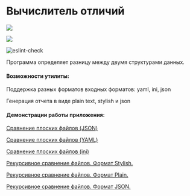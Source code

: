 # Вычислитель отличий

<a href="https://codeclimate.com/github/TIBET7/frontend-project-lvl2/maintainability"><img src="https://api.codeclimate.com/v1/badges/6b88f2e2c9f936e71826/maintainability" /></a>

<a href="https://codeclimate.com/github/TIBET7/frontend-project-lvl2/test_coverage"><img src="https://api.codeclimate.com/v1/badges/6b88f2e2c9f936e71826/test_coverage" /></a>

![eslint-check](https://github.com/TIBET7/frontend-project-lvl2/workflows/eslint-check/badge.svg)

Программа определяет разницу между двумя структурами данных.

#### Возможности утилиты:

<p>Поддержка разных форматов входных форматов: yaml, ini, json<p>
<p>Генерация отчета в виде plain text, stylish и json<p>

#### Демонстрации работы приложения:

<p><a href = https://asciinema.org/a/7K9qyeIlZYMF8SWvTJVwvKbuR>Сравнение плоских файлов (JSON)</a></p>

<p><a href = https://asciinema.org/a/dzidkeRSWkYaqrmppGoZlcS5e>Сравнение плоских файлов (YAML)</a></p>

<p><a href = https://asciinema.org/a/WrkXyhR81vQyQXU7vCw05i0gl>Сравнение плоских файлов (ini)</a></p>

<p><a href = https://asciinema.org/a/JFkz79hMKyQiZrMn1MPbY69EY
WrkXyhR81vQyQXU7vCw05i0gl>Рекурсивное сравнение файлов. Формат Stylish.</a></p>

<p><a href = https://asciinema.org/a/rSZPc0z7otrIZb0Ud6wGhSxxY
WrkXyhR81vQyQXU7vCw05i0gl>Рекурсивное сравнение файлов. Формат Plain.</a></p>

<p><a href = https://asciinema.org/a/31EwY4awdSTLAWLjhhU9PeNf1
WrkXyhR81vQyQXU7vCw05i0gl>Рекурсивное сравнение файлов. Формат JSON.</a></p>





